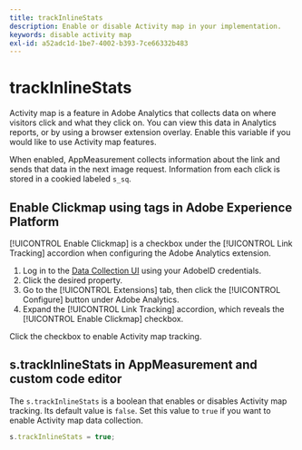 ```yaml
---
title: trackInlineStats
description: Enable or disable Activity map in your implementation.
keywords: disable activity map
exl-id: a52adc1d-1be7-4002-b393-7ce66332b483
---
```

# trackInlineStats

Activity map is a feature in Adobe Analytics that collects data on where visitors click and what they click on. You can view this data in Analytics reports, or by using a browser extension overlay. Enable this variable if you would like to use Activity map features.

When enabled, AppMeasurement collects information about the link and sends that data in the next image request. Information from each click is stored in a cookied labeled `s_sq`.

## Enable Clickmap using tags in Adobe Experience Platform

[!UICONTROL Enable Clickmap] is a checkbox under the [!UICONTROL Link Tracking] accordion when configuring the Adobe Analytics extension.

1. Log in to the [Data Collection UI](https://experience.adobe.com/data-collection) using your AdobeID credentials.
2. Click the desired property.
3. Go to the [!UICONTROL Extensions] tab, then click the [!UICONTROL Configure] button under Adobe Analytics.
4. Expand the [!UICONTROL Link Tracking] accordion, which reveals the [!UICONTROL Enable Clickmap] checkbox.

Click the checkbox to enable Activity map tracking.

## s.trackInlineStats in AppMeasurement and custom code editor

The `s.trackInlineStats` is a boolean that enables or disables Activity map tracking. Its default value is `false`. Set this value to `true` if you want to enable Activity map data collection.

```js
s.trackInlineStats = true;
```
